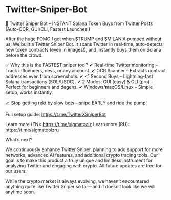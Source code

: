 # Twitter-Sniper-Bot

🚀 Twitter Sniper Bot – INSTANT Solana Token Buys from Twitter Posts (Auto-OCR, GUI/CLI, Fastest Launches!)
 
After the huge FOMO I got when $TRUMP and $MILANIA pumped without us, We built a Twitter Sniper Bot. It scans Twitter in real-time, auto-detects new token contracts (even in images!), and instantly buys them on Solana before the crowd.

✅ Why this is the FASTEST sniper tool?
✔ Real-time Twitter monitoring – Track influencers, devs, or any account.
✔ OCR Scanner – Extracts contract addresses even from screenshots.
✔ <1 Second Buys – Lightning-fast Solana transactions (SOL/USDC).
✔ 2 Modes: GUI (easy) & CLI (pro) – Perfect for beginners and degens.
✔ Windows/macOS/Linux – Simple setup, works instantly.

📈 Stop getting rekt by slow bots – snipe EARLY and ride the pump!

Full setup guide: https://t.me/TwitterXSniperBot

Learn more (EN): https://t.me/sigmatoolz
Learn more (RU): https://t.me/sigmatoolzru

What’s next?

We continuously enhance Twitter Sniper, planning to add support for more networks, advanced AI features, and additional crypto trading tools. Our goal is to make this product a truly unique and limitless instrument for analyzing Twitter and engaging with crypto. All future updates are free for our users.

While the crypto market is always evolving, we haven’t encountered anything quite like Twitter Sniper so far—and it doesn’t look like we will anytime soon.
